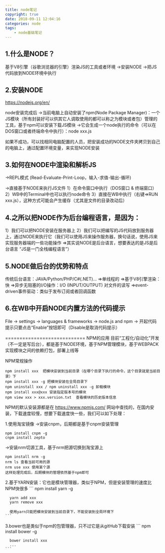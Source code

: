 ```yaml
---
title: node笔记
copyright: true
date: 2018-09-11 12:04:16
categories: node
tags:
    - node基础笔记
---
```

## 1.什么是NODE？
 基于V8引擎（谷歌浏览器的引擎）渲染JS的工具或者环境
   ->安装NODE
   ->把JS代码放到NODE环境中执行

## 2.安装NODE
 https://nodejs.org/en/

 node安装完成后
   ->当前电脑上自动安装了npm(Node Package Manager)：一个JS模块（所有封装好可以供其它人调取使用的都可以称之为模块或者包）管理的工具，基于npm可以安装下载JS模块
   ->它会生成一个node执行的命令（可以在DOS窗口或者终端命令中执行）：node xxx.js

 如果不成功，可以找相同电脑配置的人员，把安装成功的NODE文件夹拷贝到自己的电脑上，通过配置环境变量，来实现NODE安装

## 3.如何在NODE中渲染和解析JS
 ->REPL模式 (Read-Evaluate-Print-Loop，输入-求值-输出-循环)

 ->直接基于NODE来执行JS文件
   1）在命令窗口中执行（DOS窗口 & 终端窗口）
   2）WB中的Terminal中也可以执行node命令
   3）直接在WB中执行（右键=>RUN xxx.js），这种方式可能会产生缓存（尤其是文件的目录改动后）

## 4.之所以把NODE作为后台编程语言，是因为：
 1）我们可以把NODE安装在服务器上
 2）我们可以把编写的JS代码放到服务器上，通过NODE来执行它（我们可以使用JS来操作服务器，换句话说，使用JS来实现服务器端的一些功能操作 =>其实说NODE是后台语言，想要表达的是JS是后台语言 “JS是一门全栈编程语言”）

## 5.NODE做后台的优势和特点
 传统后台语言：JAVA/Python/PHP/C#(.NET)...
 =>单线程的
 =>基于V8引擎渲染：快
 =>异步无阻塞的I/O操作：I/O (INPUT/OUTPUT) 对文件的读写
 =>event-driven事件驱动：类似于发布订阅或者回调函数

## 6.在WB中开启NODE内置方法的代码提示
  File -> settings -> languages & frameworks -> node.js and npm -> 开起代码提示只要点击“Enable”按钮即可（Disable是取消代码提示）


============================
NPM的应用
  目前“工程化/自动化”开发（不一定是写后台），都是基于NODE环境，基于NPM管理模块，基于WEBPACK实现模块之间的依赖打包，部署上线等

  NPM常规操作
  
```
npm install xxx  把模块安装到当前目录（在哪个目录下执行的命令，这个目录就是当前目录）下
npm install xxx -g 把模块安装在全局目录下
npm uninstall xxx / npm uninstall xxx -g 卸载模块
npm install xxx@xxx 安装指定版本号的模块
npm view xxx > xxx.version.txt  查看模块的历史版本信息
```

NPM的默认安装源都是在 https://www.npmjs.com/ 网站中查找的，在国内安装，下载速度较慢，想要下载速度快一些，我们可以如下处理：

1.使用淘宝镜像
->安装cnpm，后期都是基于cnpm安装管理

```
npm install cnpm -g
cnpm install zepto
```

->安装nrm切源工具，基于nrm把源切换到淘宝源上

```
npm install nrm -g
nrm ls 查看当前可用的源
nrm use xxx 使用某个源
这样处理完成后，后期模块的管理依然基于npm即可
```

  2.基于YARN安装：它也是模块管理器，类似于NPM，但是安装管理的速度比NPM快很多
    ```
      npm install yarn -g

      yarn add xxx
      yarn remove xxx

      使用yarn只能把模块安装到当前目录下，不能安装到全局环境下
    ```

  3.bower也是类似于npm的包管理器，只不过它是从gitHub下载安装
    ```
      npm install bower -g

      bower install xxx
      ...
    ```
